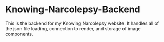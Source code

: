 # Knowing-Narcolepsy-Backend

This is the backend for my Knowing Narcolepsy website. It handles all of the json file loading, connection to render, and storage of image components.